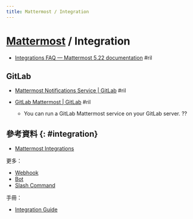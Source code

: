 ```yaml
---
title: Mattermost / Integration
---
```

# [Mattermost](mattermost.md) / Integration

  - [Integrations FAQ — Mattermost 5\.22 documentation](https://docs.mattermost.com/developer/integration-faq.html) #ril

## GitLab

  - [Mattermost Notifications Service \| GitLab](https://docs.gitlab.com/ee/user/project/integrations/mattermost.html) #ril

  - [GitLab Mattermost \| GitLab](https://docs.gitlab.com/omnibus/gitlab-mattermost/README.html) #ril

      - You can run a GitLab Mattermost service on your GitLab server. ??

## 參考資料 {: #integration}

  - [Mattermost Integrations](https://integrations.mattermost.com/)

更多：

  - [Webhook](mattermost-webhook.md)
  - [Bot](mattermost-bot.md)
  - [Slash Command](mattermost-slash.md)

手冊：

  - [Integration Guide](https://docs.mattermost.com/guides/integration.html)
